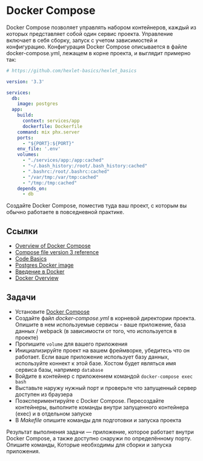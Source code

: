 # Docker Compose

Docker Compose позволяет управлять набором контейнеров, каждый из которых представляет собой один сервис проекта. Управление включает в себя сборку, запуск с учетом зависимостей и конфигурацию. Конфигурация Docker Compose описывается в файле docker-compose.yml, лежащем в корне проекта, и выглядит примерно так:


```yaml
# https://github.com/hexlet-basics/hexlet_basics

version: '3.3'

services:
  db:
    image: postgres
  app:
    build:
      context: services/app
      dockerfile: Dockerfile
    command: mix phx.server
    ports:
      - "${PORT}:${PORT}"
    env_file: '.env'
    volumes:
      - "./services/app:/app:cached"
      - "~/.bash_history:/root/.bash_history:cached"
      - ".bashrc:/root/.bashrc:cached"
      - "/var/tmp:/var/tmp:cached"
      - "/tmp:/tmp:cached"
    depends_on:
      - db
```

Создайте Docker Compose, поместив туда ваш проект, с которым вы обычно работаете в повседневной практике.

## Ссылки

* [Overview of Docker Compose](https://docs.docker.com/compose/)
* [Compose file version 3 reference](https://docs.docker.com/compose/compose-file/compose-file-v3/)
* [Code Basics](https://github.com/hexlet-basics/hexlet-basics)
* [Postgres Docker image](https://hub.docker.com/_/postgres)
* [Введение в Docker](https://www.youtube.com/watch?v=dfXuTTV6TVo)
* [Docker Overview](https://docs.docker.com/get-started/overview/)

## Задачи

* Установите [Docker Compose](https://docs.docker.com/compose/install/)
* Создайте файл *docker-compose.yml* в корневой директории проекта. Опишите в нем используемые сервисы - ваше приложение, база данных / webpack (в зависимости от того, что используется в проекте)
* Пропишите `volume` для вашего приложения
* Инициализируйте проект на вашем фреймворке, убедитесь что он работает. Если ваше приложение использует базу данных, используйте коннект к этой базе. Хостом будет являться имя сервиса базы, например `database`
* Войдите в контейнер с приложением командой `docker-compose exec bash`
* Выставьте наружу нужный порт и проверьте что запущенный сервер доступен из браузера
* Поэкспериментируйте с Docker Compose. Пересоздайте контейнеры, выполните команды внутри запущенного контейнера (exec) и в отдельном запуске
* В *Makefile* опишите команды для подготовки и запуска проекта

Результат выполнения задачи — приложение, которое работает внутри Docker Compose, а также доступно снаружи по определённому порту. Опишите команды, Которые необходимы для сборки и запуска приложения.
